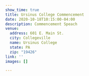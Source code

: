 ```yaml
---
show_time: true
title: Ursinus College Commencement
date: 2020-10-18T10:15:00-04:00
description: Commencement Speach
venue:
  address: 601 E. Main St.
  city: Collegeville
  name: Ursinus College
  state: PA
  zip: "19426"
link: ''
images: []

---
```

